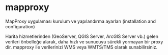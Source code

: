 # mapproxy
MapProxy uygulaması kurulum ve yapılandırma ayarları (installation and configuration)

Harita hizmetlerinden (GeoServer, QGIS Server, ArcGIS Server vb.) gelen verileri önbelleğe alarak, daha hızlı ve sunucuyu sürekli yormayan bir proxy dir.
mapproxy ile verilerinizi WMS veya WMTS/TMS olarak sunabilirsiniz.
